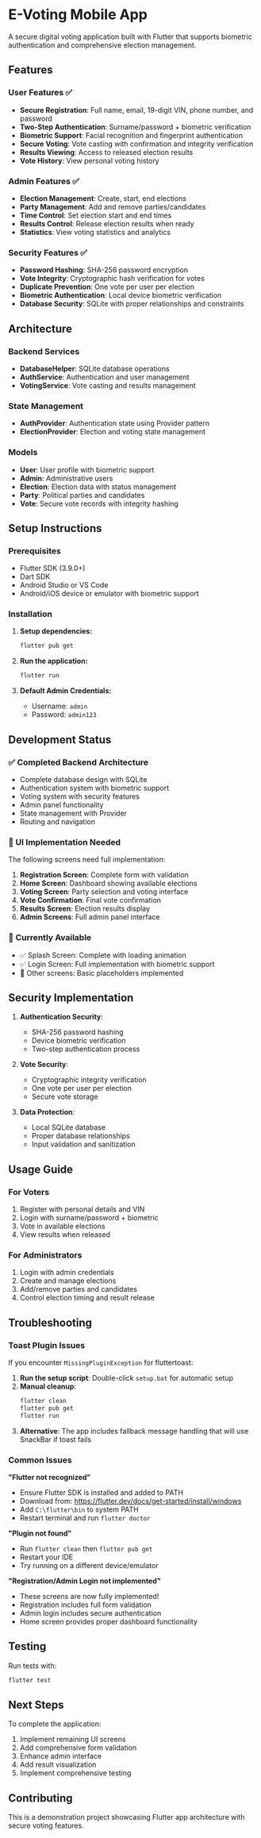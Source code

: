 # E-Voting Mobile App

A secure digital voting application built with Flutter that supports biometric authentication and comprehensive election management.

## Features

### User Features ✅
- **Secure Registration**: Full name, email, 19-digit VIN, phone number, and password
- **Two-Step Authentication**: Surname/password + biometric verification
- **Biometric Support**: Facial recognition and fingerprint authentication
- **Secure Voting**: Vote casting with confirmation and integrity verification
- **Results Viewing**: Access to released election results
- **Vote History**: View personal voting history

### Admin Features ✅
- **Election Management**: Create, start, end elections
- **Party Management**: Add and remove parties/candidates
- **Time Control**: Set election start and end times
- **Results Control**: Release election results when ready
- **Statistics**: View voting statistics and analytics

### Security Features ✅
- **Password Hashing**: SHA-256 password encryption
- **Vote Integrity**: Cryptographic hash verification for votes
- **Duplicate Prevention**: One vote per user per election
- **Biometric Authentication**: Local device biometric verification
- **Database Security**: SQLite with proper relationships and constraints

## Architecture

### Backend Services
- **DatabaseHelper**: SQLite database operations
- **AuthService**: Authentication and user management
- **VotingService**: Vote casting and results management

### State Management
- **AuthProvider**: Authentication state using Provider pattern
- **ElectionProvider**: Election and voting state management

### Models
- **User**: User profile with biometric support
- **Admin**: Administrative users
- **Election**: Election data with status management
- **Party**: Political parties and candidates
- **Vote**: Secure vote records with integrity hashing

## Setup Instructions

### Prerequisites
- Flutter SDK (3.9.0+)
- Dart SDK
- Android Studio or VS Code
- Android/iOS device or emulator with biometric support

### Installation

1. **Setup dependencies:**
   ```bash
   flutter pub get
   ```

2. **Run the application:**
   ```bash
   flutter run
   ```

3. **Default Admin Credentials:**
   - Username: `admin`
   - Password: `admin123`

## Development Status

### ✅ Completed Backend Architecture
- Complete database design with SQLite
- Authentication system with biometric support
- Voting system with security features
- Admin panel functionality
- State management with Provider
- Routing and navigation

### 🔄 UI Implementation Needed
The following screens need full implementation:

1. **Registration Screen**: Complete form with validation
2. **Home Screen**: Dashboard showing available elections
3. **Voting Screen**: Party selection and voting interface
4. **Vote Confirmation**: Final vote confirmation
5. **Results Screen**: Election results display
6. **Admin Screens**: Full admin panel interface

### 📱 Currently Available
- ✅ Splash Screen: Complete with loading animation
- ✅ Login Screen: Full implementation with biometric support
- 🔄 Other screens: Basic placeholders implemented

## Security Implementation

1. **Authentication Security**:
   - SHA-256 password hashing
   - Device biometric verification
   - Two-step authentication process

2. **Vote Security**:
   - Cryptographic integrity verification
   - One vote per user per election
   - Secure vote storage

3. **Data Protection**:
   - Local SQLite database
   - Proper database relationships
   - Input validation and sanitization

## Usage Guide

### For Voters
1. Register with personal details and VIN
2. Login with surname/password + biometric
3. Vote in available elections
4. View results when released

### For Administrators
1. Login with admin credentials
2. Create and manage elections
3. Add/remove parties and candidates
4. Control election timing and result release

## Troubleshooting

### Toast Plugin Issues
If you encounter `MissingPluginException` for fluttertoast:

1. **Run the setup script**: Double-click `setup.bat` for automatic setup
2. **Manual cleanup**:
   ```bash
   flutter clean
   flutter pub get
   flutter run
   ```
3. **Alternative**: The app includes fallback message handling that will use SnackBar if toast fails

### Common Issues

**"Flutter not recognized"**
- Ensure Flutter SDK is installed and added to PATH
- Download from: https://flutter.dev/docs/get-started/install/windows
- Add `C:\flutter\bin` to system PATH
- Restart terminal and run `flutter doctor`

**"Plugin not found"**
- Run `flutter clean` then `flutter pub get`
- Restart your IDE
- Try running on a different device/emulator

**"Registration/Admin Login not implemented"**
- These screens are now fully implemented!
- Registration includes full form validation
- Admin login includes secure authentication
- Home screen provides proper dashboard functionality

## Testing

Run tests with:
```bash
flutter test
```

## Next Steps

To complete the application:
1. Implement remaining UI screens
2. Add comprehensive form validation
3. Enhance admin interface
4. Add result visualization
5. Implement comprehensive testing

## Contributing

This is a demonstration project showcasing Flutter app architecture with secure voting features.
